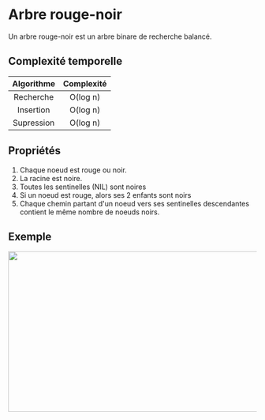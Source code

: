 # Arbre rouge-noir

Un arbre rouge-noir est un arbre binare de recherche balancé.

## Complexité temporelle
| Algorithme | Complexité |
| :---: | :---: |
| Recherche | O(log n) |
| Insertion | O(log n) |
| Supression | O(log n) |

## Propriétés
1. Chaque noeud est rouge ou noir.
2. La racine est noire.
3. Toutes les sentinelles (NIL) sont noires
4. Si un noeud est rouge, alors ses 2 enfants sont noirs
5. Chaque chemin partant d'un noeud vers ses sentinelles descendantes contient le même nombre de noeuds noirs.

## Exemple
<img src="https://upload.wikimedia.org/wikipedia/commons/6/66/Red-black_tree_example.svg" width="675" height="325">
